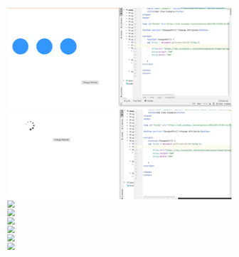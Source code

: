 <img src="img/Screenshot_1.png"><br>
<img src="img/Screenshot_2.png"><br>
<img src="https://res.cloudinary.com/bytesizedpieces/image/upload/v1656084931/article/a-how-to-guide-on-making-an-animated-loading-image-for-a-website/animated_loader_gif_n6b5x0.gif"><br>
<img src="https://cdn.pixabay.com/animation/2022/07/29/03/42/03-42-05-37_512.gif"><br>
<img src="img/Screenshot_5.png"><br>
<img src="img/Screenshot_6.png"><br>
<img src="img/Screenshot_7.png"><br>
<img src="img/Screenshot_8.png"><br>
